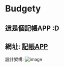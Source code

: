 # Budgety
這是個記帳APP :D
----------------------------------------------------------------
網址: [記帳APP](https://ngnl666.github.io/Budgety/)
----------------------------------------------------------------
設計架構:
![image](https://i.ibb.co/4jyF5F3/structure.png)
